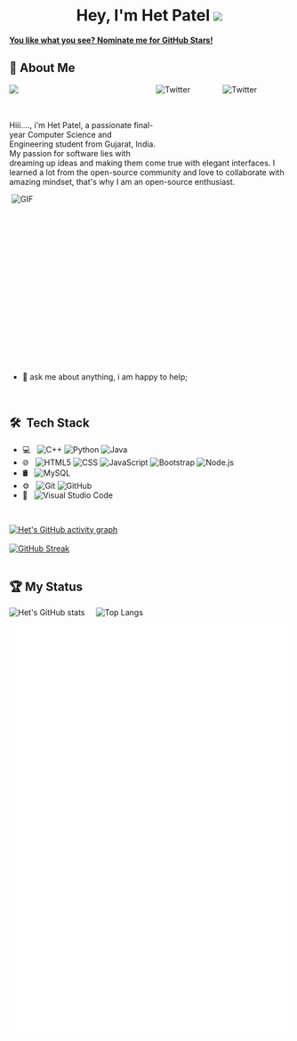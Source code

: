 <h1 align="center">Hey, I'm Het Patel <img src="https://raw.githubusercontent.com/aemmadi/aemmadi/master/wave.gif" width="30px"></h1> 
<!-- <h2 align="center">Changing the world one pixel at a time!</h2> -->


   [**You like what you see? Nominate me for GitHub Stars!**](https://stars.github.com/nominate/)
   
   ## :wave: About Me 
<a href="https://twitter.com/HetNileshkumar" target="_blank"><img src="https://cdn2.iconfinder.com/data/icons/social-media-2199/64/social_media_isometric_6-twitter-512.png" height="120px" width="120px" alt="Twitter" align="right"></a><a href="https://www.linkedin.com/in/het-patel-913877172/" target="_blank"><img src="https://cdn2.iconfinder.com/data/icons/social-media-2199/64/social_media_isometric_14-linkedin-512.png" height="120px" width="120px" alt="Twitter" align="right"></a>

![](https://visitor-badge.glitch.me/badge?page_id=FutureHet)

<br />

Hiii...., i'm Het Patel, a passionate final-year Computer Science and Engineering student from Gujarat, India. My passion for software lies with dreaming up ideas and making them come true with elegant interfaces. I learned a lot from the open-source community and love to collaborate with amazing mindset, that's why I am an open-source enthusiast.
  
  <img align="right" alt="GIF" src="https://media.giphy.com/media/L1R1tvI9svkIWwpVYr/source.gif?cid=ecf05e477b0ns3wmygqktir21k4ino3z6ertc6kn8sp9gkc5&rid=source.gif&ct=g?raw=true" width="500" height="320" />
     
- 💬 ask me about anything, i am happy to help;

<br> 

## 🛠 &nbsp;Tech Stack

- 💻 &nbsp;
  ![C++](https://img.shields.io/badge/-C++-333333?style=flat&logo=C%2B%2B&logoColor=00599C)
  ![Python](https://img.shields.io/badge/-Python-333333?style=flat&logo=python)
  ![Java](https://img.shields.io/badge/-Java-333333?style=flat&logo=Java&logoColor=007396)
- 🌐 &nbsp;
  ![HTML5](https://img.shields.io/badge/-HTML5-333333?style=flat&logo=HTML5)
  ![CSS](https://img.shields.io/badge/-CSS-333333?style=flat&logo=CSS3&logoColor=1572B6)
  ![JavaScript](https://img.shields.io/badge/-JavaScript-333333?style=flat&logo=javascript)
  ![Bootstrap](https://img.shields.io/badge/-Bootstrap-333333?style=flat&logo=bootstrap&logoColor=563D7C)
  ![Node.js](https://img.shields.io/badge/-Node.js-333333?style=flat&logo=node.js)
- 🛢 &nbsp;
  ![MySQL](https://img.shields.io/badge/-MySQL-333333?style=flat&logo=mysql)
- ⚙️ &nbsp;
  ![Git](https://img.shields.io/badge/-Git-333333?style=flat&logo=git)
  ![GitHub](https://img.shields.io/badge/-GitHub-333333?style=flat&logo=github)
- 🔧 &nbsp;
  ![Visual Studio Code](https://img.shields.io/badge/-Visual%20Studio%20Code-333333?style=flat&logo=visual-studio-code&logoColor=007ACC)

<br/>

  [![Het's GitHub activity graph](https://activity-graph.herokuapp.com/graph?username=FutureHet&theme=github)](https://git.io/FutureHet)
   <br />
   <br />
   [![GitHub Streak](http://github-readme-streak-stats.herokuapp.com?user=FutureHet&theme=prussian&hide_border=true)](https://git.io/streak-stats)
   <br />
   <br />
   
   

## 🏆 My Status

![Het's GitHub stats](https://github-readme-stats.vercel.app/api?username=FutureHet&show_icons=true&theme=prussian) &nbsp;&nbsp;&nbsp;
![Top Langs](https://github-readme-stats.vercel.app/api/top-langs/?username=FutureHet&layout=compact&theme=prussian)

![Skyline](github-metrics.svg)
